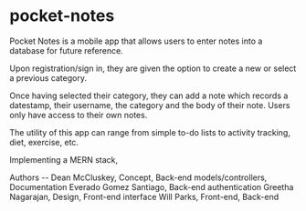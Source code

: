 # pocket-notes

Pocket Notes is a mobile app that allows users to enter notes into a database for future reference.

Upon registration/sign in, they are given the option to create a new or select a previous category.

Once having selected their category, they can add a note which records a datestamp, their username, 
the category and the body of their note. Users only have access to their own notes. 

The utility of this app can range from simple to-do lists to activity tracking, diet, exercise, etc. 

Implementing a MERN stack, 


Authors --
    Dean McCluskey, Concept, Back-end models/controllers, Documentation
    Everado Gomez Santiago, Back-end authentication
    Greetha Nagarajan, Design, Front-end interface
    Will Parks, Front-end, Back-end
    